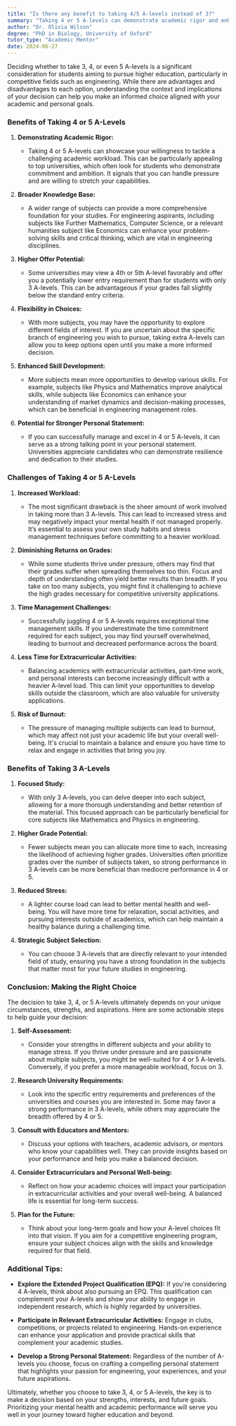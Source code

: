 ```yaml
---
title: "Is there any benefit to taking 4/5 A-levels instead of 3?"
summary: "Taking 4 or 5 A-levels can demonstrate academic rigor and enhance your university application, especially for competitive fields like engineering."
author: "Dr. Olivia Wilson"
degree: "PhD in Biology, University of Oxford"
tutor_type: "Academic Mentor"
date: 2024-06-27
---
```


Deciding whether to take 3, 4, or even 5 A-levels is a significant consideration for students aiming to pursue higher education, particularly in competitive fields such as engineering. While there are advantages and disadvantages to each option, understanding the context and implications of your decision can help you make an informed choice aligned with your academic and personal goals.

### Benefits of Taking 4 or 5 A-Levels

1. **Demonstrating Academic Rigor:**
   - Taking 4 or 5 A-levels can showcase your willingness to tackle a challenging academic workload. This can be particularly appealing to top universities, which often look for students who demonstrate commitment and ambition. It signals that you can handle pressure and are willing to stretch your capabilities.

2. **Broader Knowledge Base:**
   - A wider range of subjects can provide a more comprehensive foundation for your studies. For engineering aspirants, including subjects like Further Mathematics, Computer Science, or a relevant humanities subject like Economics can enhance your problem-solving skills and critical thinking, which are vital in engineering disciplines.

3. **Higher Offer Potential:**
   - Some universities may view a 4th or 5th A-level favorably and offer you a potentially lower entry requirement than for students with only 3 A-levels. This can be advantageous if your grades fall slightly below the standard entry criteria.

4. **Flexibility in Choices:**
   - With more subjects, you may have the opportunity to explore different fields of interest. If you are uncertain about the specific branch of engineering you wish to pursue, taking extra A-levels can allow you to keep options open until you make a more informed decision.

5. **Enhanced Skill Development:**
   - More subjects mean more opportunities to develop various skills. For example, subjects like Physics and Mathematics improve analytical skills, while subjects like Economics can enhance your understanding of market dynamics and decision-making processes, which can be beneficial in engineering management roles.

6. **Potential for Stronger Personal Statement:**
   - If you can successfully manage and excel in 4 or 5 A-levels, it can serve as a strong talking point in your personal statement. Universities appreciate candidates who can demonstrate resilience and dedication to their studies.

### Challenges of Taking 4 or 5 A-Levels

1. **Increased Workload:**
   - The most significant drawback is the sheer amount of work involved in taking more than 3 A-levels. This can lead to increased stress and may negatively impact your mental health if not managed properly. It’s essential to assess your own study habits and stress management techniques before committing to a heavier workload.

2. **Diminishing Returns on Grades:**
   - While some students thrive under pressure, others may find that their grades suffer when spreading themselves too thin. Focus and depth of understanding often yield better results than breadth. If you take on too many subjects, you might find it challenging to achieve the high grades necessary for competitive university applications.

3. **Time Management Challenges:**
   - Successfully juggling 4 or 5 A-levels requires exceptional time management skills. If you underestimate the time commitment required for each subject, you may find yourself overwhelmed, leading to burnout and decreased performance across the board.

4. **Less Time for Extracurricular Activities:**
   - Balancing academics with extracurricular activities, part-time work, and personal interests can become increasingly difficult with a heavier A-level load. This can limit your opportunities to develop skills outside the classroom, which are also valuable for university applications.

5. **Risk of Burnout:**
   - The pressure of managing multiple subjects can lead to burnout, which may affect not just your academic life but your overall well-being. It's crucial to maintain a balance and ensure you have time to relax and engage in activities that bring you joy.

### Benefits of Taking 3 A-Levels

1. **Focused Study:**
   - With only 3 A-levels, you can delve deeper into each subject, allowing for a more thorough understanding and better retention of the material. This focused approach can be particularly beneficial for core subjects like Mathematics and Physics in engineering.

2. **Higher Grade Potential:**
   - Fewer subjects mean you can allocate more time to each, increasing the likelihood of achieving higher grades. Universities often prioritize grades over the number of subjects taken, so strong performance in 3 A-levels can be more beneficial than mediocre performance in 4 or 5.

3. **Reduced Stress:**
   - A lighter course load can lead to better mental health and well-being. You will have more time for relaxation, social activities, and pursuing interests outside of academics, which can help maintain a healthy balance during a challenging time.

4. **Strategic Subject Selection:**
   - You can choose 3 A-levels that are directly relevant to your intended field of study, ensuring you have a strong foundation in the subjects that matter most for your future studies in engineering.

### Conclusion: Making the Right Choice

The decision to take 3, 4, or 5 A-levels ultimately depends on your unique circumstances, strengths, and aspirations. Here are some actionable steps to help guide your decision:

1. **Self-Assessment:**
   - Consider your strengths in different subjects and your ability to manage stress. If you thrive under pressure and are passionate about multiple subjects, you might be well-suited for 4 or 5 A-levels. Conversely, if you prefer a more manageable workload, focus on 3.

2. **Research University Requirements:**
   - Look into the specific entry requirements and preferences of the universities and courses you are interested in. Some may favor a strong performance in 3 A-levels, while others may appreciate the breadth offered by 4 or 5.

3. **Consult with Educators and Mentors:**
   - Discuss your options with teachers, academic advisors, or mentors who know your capabilities well. They can provide insights based on your performance and help you make a balanced decision.

4. **Consider Extracurriculars and Personal Well-being:**
   - Reflect on how your academic choices will impact your participation in extracurricular activities and your overall well-being. A balanced life is essential for long-term success.

5. **Plan for the Future:**
   - Think about your long-term goals and how your A-level choices fit into that vision. If you aim for a competitive engineering program, ensure your subject choices align with the skills and knowledge required for that field.

### Additional Tips:

- **Explore the Extended Project Qualification (EPQ):** If you're considering 4 A-levels, think about also pursuing an EPQ. This qualification can complement your A-levels and show your ability to engage in independent research, which is highly regarded by universities.

- **Participate in Relevant Extracurricular Activities:** Engage in clubs, competitions, or projects related to engineering. Hands-on experience can enhance your application and provide practical skills that complement your academic studies.

- **Develop a Strong Personal Statement:** Regardless of the number of A-levels you choose, focus on crafting a compelling personal statement that highlights your passion for engineering, your experiences, and your future aspirations.

Ultimately, whether you choose to take 3, 4, or 5 A-levels, the key is to make a decision based on your strengths, interests, and future goals. Prioritizing your mental health and academic performance will serve you well in your journey toward higher education and beyond.
    